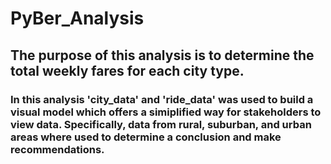 # PyBer_Analysis

## The purpose of this analysis is to determine the total weekly fares for each city type.
### In this analysis 'city_data' and 'ride_data' was used to build a visual model which offers a simiplified way for stakeholders to view data. Specifically, data from rural, suburban, and urban areas where used to determine a conclusion and make recommendations. 
